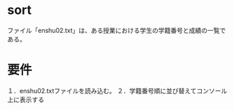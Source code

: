 # sort
ファイル「enshu02.txt」は、ある授業における学生の学籍番号と成績の一覧である。
# 要件
１．enshu02.txtファイルを読み込む。
２．学籍番号順に並び替えてコンソール上に表示する

